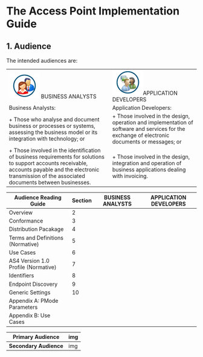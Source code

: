 # The Access Point Implementation Guide

## 1. Audience
The intended audiences are:
 
| | |
---|---|
![BusinessAnalyst-Logo](/images/Businessanalyst.PNG) BUSINESS ANALYSTS |![ApplicationDeveloper-Logo](/images/Applicationdeveloper.PNG)APPLICATION DEVELOPERS|
Business Analysts: | Application Developers: |
+ Those who analyse and document business or processes or systems, assessing the business model or its integration with technology; or | + Those involved in the design, operation and implementation of software and services for the exchange of electronic documents or messages; or |
+ Those involved in the identification of business requirements for solutions to support accounts receivable, accounts payable and the electronic transmission of the associated documents between businesses. | + Those involved in the design, integration and operation of business applications dealing with invoicing. 

 
Audience Reading Guide | Section | BUSINESS ANALYSTS| APPLICATION DEVELOPERS
---|---|---|---
Overview | 2 | | 
Conformance | 3 | | 
Distribution Pacakage | 4 | | 
Terms and Definitions (Normative) | 5 | | 
Use Cases | 6 | | 
AS4 Version 1.0 Profile (Normative) | 7 | | 
Identifiers | 8 | | 
Endpoint Discovery | 9 | | 
Generic Settings | 10 | | 
Appendix A: PMode Parameters|  | | 
Appendix B: Use Cases |  | | 
 	 
Primary Audience | img 
---|---
**Secondary Audience** | img



 



